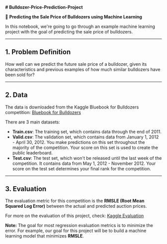 **# Bulldozer-Price-Prediction-Project**

🚜 **Predicting the Sale Price of Bulldozers using Machine Learning**

In this notebook, we're going to go through an example machine learning project with the goal of predicting the sale price of bulldozers.

---

## **1. Problem Definition**

How well can we predict the future sale price of a bulldozer, given its characteristics and previous examples of how much similar bulldozers have been sold for?

---

## **2. Data**

The data is downloaded from the Kaggle Bluebook for Bulldozers competition: [Bluebook for Bulldozers](https://www.kaggle.com/c/bluebook-for-bulldozers/data)

There are 3 main datasets:

- **Train.csv**: The training set, which contains data through the end of 2011.
- **Valid.csv**: The validation set, which contains data from January 1, 2012 - April 30, 2012. You make predictions on this set throughout the majority of the competition. Your score on this set is used to create the public leaderboard.
- **Test.csv**: The test set, which won't be released until the last week of the competition. It contains data from May 1, 2012 - November 2012. Your score on the test set determines your final rank for the competition.

---

## **3. Evaluation**

The evaluation metric for this competition is the **RMSLE (Root Mean Squared Log Error)** between the actual and predicted auction prices.

For more on the evaluation of this project, check: [Kaggle Evaluation](https://www.kaggle.com/c/bluebook-for-bulldozers/overview/evaluation)

**Note:** The goal for most regression evaluation metrics is to minimize the error. For example, our goal for this project will be to build a machine learning model that minimizes **RMSLE**.
